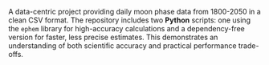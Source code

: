 A data-centric project providing daily moon phase data from 1800-2050 in a clean CSV format. The repository includes two **Python** scripts: one using the `ephem` library for high-accuracy calculations and a dependency-free version for faster, less precise estimates. This demonstrates an understanding of both scientific accuracy and practical performance trade-offs.
